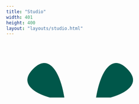 ```yaml
---
title: "Studio"
width: 401
height: 400
layout: "layouts/studio.html"
---
```


<svg class="canvas" width="{{ width }}" height="{{ height }}" viewBox="0 0 {{ width }} {{ height }}">
<g id="Layer1">
<path d="M239.572 200C239.572 278.098 271.832 382.127 327.056 326.903C382.28 271.679 278.251 239.419 200.153 239.419L239.572 200Z" fill="#00574A" stroke="#00574A"/></g>
<g id="Layer2"><path d="M200.153 200H239.572L200.153 239.419V200Z" fill="#00574A" stroke="#00574A"/>
<path d="M200.153 239.419C122.054 239.419 18.0259 271.679 73.2498 326.903C128.474 382.127 160.734 278.098 160.734 200L200.153 239.419Z" fill="#00574A" stroke="#00574A"/>
<path d="M200.153 200V239.419L160.734 200H200.153Z" fill="#00574A" stroke="#00574A"/>
<path d="M160.734 200C160.734 121.902 128.474 17.873 73.2498 73.0969C18.0259 128.321 122.054 160.581 200.153 160.581L160.734 200Z" fill="#00574A" stroke="#00574A"/>
<path d="M200.153 200H160.734L200.153 160.581V200Z" fill="#00574A" stroke="#00574A"/>
<path d="M200.153 160.581C278.251 160.581 382.28 128.321 327.056 73.0969C271.832 17.873 239.572 121.902 239.572 200L200.153 160.581Z" fill="#00574A" stroke="#00574A"/>
<path d="M200.153 200V160.581L239.572 200H200.153Z" fill="#00574A" stroke="#00574A"/></g>
</svg>